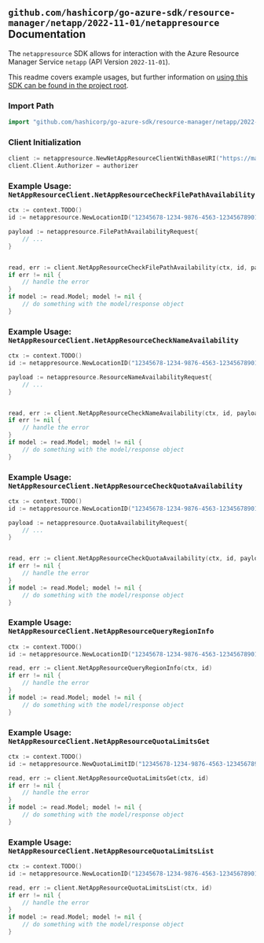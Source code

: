 
## `github.com/hashicorp/go-azure-sdk/resource-manager/netapp/2022-11-01/netappresource` Documentation

The `netappresource` SDK allows for interaction with the Azure Resource Manager Service `netapp` (API Version `2022-11-01`).

This readme covers example usages, but further information on [using this SDK can be found in the project root](https://github.com/hashicorp/go-azure-sdk/tree/main/docs).

### Import Path

```go
import "github.com/hashicorp/go-azure-sdk/resource-manager/netapp/2022-11-01/netappresource"
```


### Client Initialization

```go
client := netappresource.NewNetAppResourceClientWithBaseURI("https://management.azure.com")
client.Client.Authorizer = authorizer
```


### Example Usage: `NetAppResourceClient.NetAppResourceCheckFilePathAvailability`

```go
ctx := context.TODO()
id := netappresource.NewLocationID("12345678-1234-9876-4563-123456789012", "locationValue")

payload := netappresource.FilePathAvailabilityRequest{
	// ...
}


read, err := client.NetAppResourceCheckFilePathAvailability(ctx, id, payload)
if err != nil {
	// handle the error
}
if model := read.Model; model != nil {
	// do something with the model/response object
}
```


### Example Usage: `NetAppResourceClient.NetAppResourceCheckNameAvailability`

```go
ctx := context.TODO()
id := netappresource.NewLocationID("12345678-1234-9876-4563-123456789012", "locationValue")

payload := netappresource.ResourceNameAvailabilityRequest{
	// ...
}


read, err := client.NetAppResourceCheckNameAvailability(ctx, id, payload)
if err != nil {
	// handle the error
}
if model := read.Model; model != nil {
	// do something with the model/response object
}
```


### Example Usage: `NetAppResourceClient.NetAppResourceCheckQuotaAvailability`

```go
ctx := context.TODO()
id := netappresource.NewLocationID("12345678-1234-9876-4563-123456789012", "locationValue")

payload := netappresource.QuotaAvailabilityRequest{
	// ...
}


read, err := client.NetAppResourceCheckQuotaAvailability(ctx, id, payload)
if err != nil {
	// handle the error
}
if model := read.Model; model != nil {
	// do something with the model/response object
}
```


### Example Usage: `NetAppResourceClient.NetAppResourceQueryRegionInfo`

```go
ctx := context.TODO()
id := netappresource.NewLocationID("12345678-1234-9876-4563-123456789012", "locationValue")

read, err := client.NetAppResourceQueryRegionInfo(ctx, id)
if err != nil {
	// handle the error
}
if model := read.Model; model != nil {
	// do something with the model/response object
}
```


### Example Usage: `NetAppResourceClient.NetAppResourceQuotaLimitsGet`

```go
ctx := context.TODO()
id := netappresource.NewQuotaLimitID("12345678-1234-9876-4563-123456789012", "locationValue", "quotaLimitValue")

read, err := client.NetAppResourceQuotaLimitsGet(ctx, id)
if err != nil {
	// handle the error
}
if model := read.Model; model != nil {
	// do something with the model/response object
}
```


### Example Usage: `NetAppResourceClient.NetAppResourceQuotaLimitsList`

```go
ctx := context.TODO()
id := netappresource.NewLocationID("12345678-1234-9876-4563-123456789012", "locationValue")

read, err := client.NetAppResourceQuotaLimitsList(ctx, id)
if err != nil {
	// handle the error
}
if model := read.Model; model != nil {
	// do something with the model/response object
}
```
